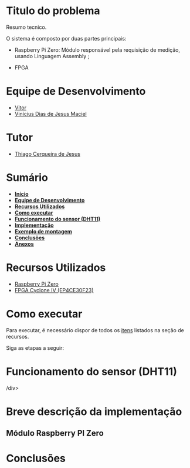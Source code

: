 <div id="inicio">
    <h1>Titulo do problema</h1>
	<p align="justify"> 
		Resumo tecnico.
    <p>
        O sistema é composto por duas partes principais: 
    </p>
    <ul>
		<li><p>Raspberry Pi Zero: Módulo responsável pela requisição de medição, usando Linguagem Assembly ;</p></li>
		<li><p>FPGA</p></li>
	</ul>	
</div>

<div id="equipe">
    <h1>Equipe de Desenvolvimento</h1>
    <ul>
		<li><a href="https://github.com/VitorVA6"> Vitor </li>
		<li><a href="https://github.com/ViniciusDJM"> Vinícius Dias de Jesus Maciel </a></li>
	</ul>
    <h1>Tutor</h1>
    <ul>
        <li><a href="https://github.com/thiagocj">Thiago Cerqueira de Jesus</a></li>
    </ul>
</div>

<div id="sumario">
    <h1>Sumário</h1>
	<ul>
		<li><a href="#inicio"> <b>Início</b></li>
        <li><a href="#equipe"> <b>Equipe de Desenvolvimento</b></li>
		<li><a href="#recursos-utilizados"> <b>Recursos Utilizados</b> </a></li>
		<li><a href="#como-executar"> <b>Como executar</b> </a> </li>
        <li><a href="#funcionamento"> <b>Funcionamento do sensor (DHT11)</b> </a> </li>
        <li><a href="#implementacao"> <b>Implementação</b> </a> </li>
        <li><a href="#testes"> <b>Exemplo de montagem</b> </a> </li>
        <li><a href="#conclusoes"> <b>Conclusões</b> </a> </li>
		<li><a href="#anexos"> <b>Anexos</b> </a></li>
	</ul>	
</div>

<div id="recursos-utilizados">
	<h1> Recursos Utilizados </h1>
	<ul>
        <li><a href="#raspberry-pi-zero">Raspberry Pi Zero</a></li>
		<li><a href="#fpga">FPGA Cyclone IV (EP4CE30F23)</a></li>
	</ul>	
</div>

<div id="como-executar">
    <h1>Como executar</h1>
    <p>
        Para executar, é necessário dispor de todos os <a href="#recursos-utilizados">itens</a> listados na seção de recursos.
    </p>
    <p>
        Siga as etapas a seguir:
    </p>
 
<div id="funcionamento">
    <h1>Funcionamento do sensor (DHT11)</h1>
 /div>

<div id="implementacao">
    <h1>Breve descrição da implementação</h1>
    <h2>Módulo Raspberry PI Zero</h2>
 
</div>

<div id="conclusoes">
    <h1>Conclusões</h1>
    <p>
       </p>
</div>

<div id="anexos">
		
</div>
